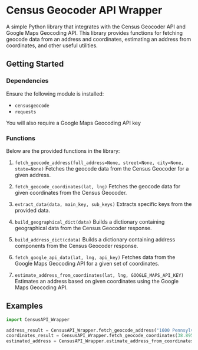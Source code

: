 # Census Geocoder API Wrapper

A simple Python library that integrates with the Census Geocoder API and Google Maps Geocoding API. This library provides functions for fetching geocode data from an address and coordinates, estimating an address from coordinates, and other useful utilities.

## Getting Started

### Dependencies

Ensure the following module is installed:
* `censusgeocode`
* `requests`

You will also require a Google Maps Geocoding API key

### Functions

Below are the provided functions in the library:

1. `fetch_geocode_address(full_address=None, street=None, city=None, state=None)`
Fetches the geocode data from the Census Geocoder for a given address.

2. `fetch_geocode_coordinates(lat, lng)`
Fetches the geocode data for given coordinates from the Census Geocoder.

3. `extract_data(data, main_key, sub_keys)`
Extracts specific keys from the provided data.

4. `build_geographical_dict(data)`
Builds a dictionary containing geographical data from the Census Geocoder response.

5. `build_address_dict(cdata)`
Builds a dictionary containing address components from the Census Geocoder response.

6. `fetch_google_api_data(lat, lng, api_key)`
Fetches data from the Google Maps Geocoding API for a given set of coordinates.

7. `estimate_address_from_coordinates(lat, lng, GOOGLE_MAPS_API_KEY)`
Estimates an address based on given coordinates using the Google Maps Geocoding API.


## Examples

```python
import CensusAPI_Wrapper

address_result = CensusAPI_Wrapper.fetch_geocode_address("1600 Pennsylvania Ave NW, Washington, DC")
coordinates_result = CensusAPI_Wrapper.fetch_geocode_coordinates(38.89511, -77.03637)
estimated_address = CensusAPI_Wrapper.estimate_address_from_coordinates(38.89511, -77.03637, "YOUR_GOOGLE_MAPS_API_KEY")
